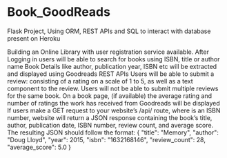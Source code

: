 # Book_GoodReads
Flask Project, Using ORM, REST APIs and SQL to interact with database present on Heroku

Building an Online Library with user registration service available.
After Logging in users will be able to search for books using ISBN, title or author name
Book Details like author, publication year, ISBN etc will be extracted and displayed using Goodreads REST APIs
Users will be able to submit a review: consisting of a rating on a scale of 1 to 5, as well as a text component to the review. 
Users will not be able to submit multiple reviews for the same book.
On a book page, (if available) the average rating and number of ratings the work has received from Goodreads will be displayed
If users make a GET request to your website’s /api/<isbn> route, where <isbn> is an ISBN number, website will return a JSON response containing the book’s title, author, publication date, ISBN number, review count, and average score. The resulting JSON should follow the format:
{
    "title": "Memory",
    "author": "Doug Lloyd",
    "year": 2015,
    "isbn": "1632168146",
    "review_count": 28,
    "average_score": 5.0
}
